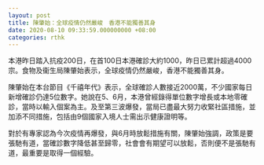 ```yaml
---
layout: post
title: 陳肇始：全球疫情仍然嚴峻　香港不能獨善其身
date: 2020-08-10 09:33:59.000000000 +08:00
categories: rthk
---
```


本港昨日踏入抗疫200日，在首100日本港確診大約1000，昨日已累計超過4000宗。食物及衞生局陳肇始表示，全球疫情仍然嚴峻，香港不能獨善其身。

陳肇始在本台節目《千禧年代》表示，全球確診人數接近2000萬，不少國家每日新增確診仍達5位數字。她說在5、6月，本港曾經錄得單位數字增長或本地零確診，當時以輸入個案為主。及至第三波爆發，當局已盡最大努力收緊社區措施，並加添不同措施，包括由9個國家入境人士需出示健康證明等。

對於有專家認為今次疫情再爆發，與6月時放鬆措施有關，陳肇始強調，政策是要張馳有道，當確診數字降低甚至歸零，社會會有期望可以放鬆，否則便不是張馳有道，最重要是取得一個經驗。
